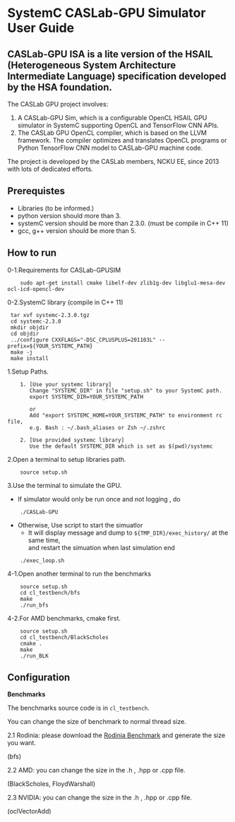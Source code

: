 # SystemC CASLab-GPU Simulator User Guide 

## CASLab-GPU ISA is a lite version of the HSAIL (Heterogeneous System Architecture Intermediate Language) specification developed by the HSA foundation.

The CASLab GPU project involves:

1. A CASLab-GPU Sim, which is a configurable OpenCL HSAIL GPU simulator in SystemC supporting OpenCL and TensorFlow CNN APIs. 
2. The CASLab GPU OpenCL compiler, which is based on the LLVM framework. The compiler optimizes and translates OpenCL programs or Python TensorFlow CNN model to CASLab-GPU machine code.

The project is developed by the CASLab members, NCKU EE,  since 2013 with lots of dedicated efforts.

## Prerequistes
- Libraries (to be informed.)
- python version should more than 3.
- systemC version should be more than 2.3.0. (must be compile in C++ 11)
- gcc, g++ version should be more than 5.

## How to run
0-1.Requirements for CASLab-GPUSIM
```
    sudo apt-get install cmake libelf-dev zlib1g-dev libglu1-mesa-dev ocl-icd-opencl-dev
```
0-2.SystemC library (compile in C++ 11)
 ```
  tar xvf systemc-2.3.0.tgz
  cd systemc-2.3.0
  mkdir objdir
  cd objdir
  ../configure CXXFLAGS="-DSC_CPLUSPLUS=201103L" --prefix=${YOUR_SYSTEMC_PATH}
  make -j
  make install
  ```

1.Setup Paths.

```    
    1. [Use your systemc library]
       Change "SYSTEMC_DIR" in file "setup.sh" to your SystemC path.
       export SYSTEMC_DIR=YOUR_SYSTEMC_PATH

       or 
       Add "export SYSTEMC_HOME=YOUR_SYSTEMC_PATH" to environment rc file, 
       e.g. Bash : ~/.bash_aliases or Zsh ~/.zshrc

    2. [Use provided systemc library] 
       Use the default SYSTEMC_DIR which is set as $(pwd)/systemc
``` 
2.Open a terminal to setup libraries path.

```    
    source setup.sh
``` 
3.Use the terminal to simulate the GPU.
- If simulator would only be run once and not logging , do

```
    ./CASLab-GPU
```

- Otherwise, Use script to start the simuatlor
   - It will display message and dump to `${TMP_DIR}/exec_history/` at the same  time,\
    and restart the simuation when last simulation end
```
    ./exec_loop.sh
```
4-1.Open another terminal to run the benchmarks  

```   
    source setup.sh
    cd cl_testbench/bfs
    make
    ./run_bfs

``` 

4-2.For AMD benchmarks, cmake first.

```   
    source setup.sh
    cd cl_testbench/BlackScholes
    cmake .
    make
    ./run_BLK
``` 

## Configuration

**Benchmarks**

The benchmarks source code is in `cl_testbench`.

You can change the size of benchmark to normal thread size.

2.1 Rodinia: please download the [Rodinia Benchmark](https://github.com/yuhc/gpu-rodinia/tree/master/opencl) and generate the size you want.

(bfs)
    
2.2 AMD: you can change the size in the .h , .hpp or .cpp file.

(BlackScholes, FloydWarshall)

2.3 NVIDIA: you can change the size in the .h , .hpp or .cpp file.

(oclVectorAdd)
